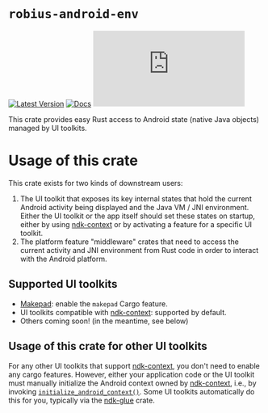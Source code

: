 # `robius-android-env`

[![Latest Version](https://img.shields.io/crates/v/robius-android-env.svg)](https://crates.io/crates/robius-android-env)
[![Docs](https://docs.rs/robius-android-env/badge.svg)](https://docs.rs/robius-android-env/latest/robius_android_env/)
[![Project Robius Matrix Chat](https://img.shields.io/matrix/robius-general%3Amatrix.org?server_fqdn=matrix.org&style=flat&logo=matrix&label=Project%20Robius%20Matrix%20Chat&color=B7410E)](https://matrix.to/#/#robius:matrix.org)

This crate provides easy Rust access to Android state (native Java objects) managed by UI toolkits.

# Usage of this crate
This crate exists for two kinds of downstream users:
1. The UI toolkit that exposes its key internal states that hold
   the current Android activity being displayed and the Java VM / JNI environment.
   Either the UI toolkit or the app itself should set these states on startup,
   either by using [ndk-context] or by activating a feature for a specific UI toolkit.
2. The platform feature "middleware" crates that need to access the current activity
   and JNI environment from Rust code in order to interact with the Android platform.

## Supported UI toolkits
* [Makepad]: enable the `makepad` Cargo feature.
* UI toolkits compatible with [ndk-context]: supported by default.
* Others coming soon! (in the meantime, see below)

## Usage of this crate for other UI toolkits
For any other UI toolkits that support [ndk-context], you don't need to enable any cargo features.
However, either your application code or the UI toolkit must manually initialize the Android context
owned by [ndk-context], i.e., by invoking [`initialize_android_context()`](https://docs.rs/ndk-context/latest/ndk_context/fn.initialize_android_context.html).
Some UI toolkits automatically do this for you, typically via the [ndk-glue] crate.

[Makepad]: https://github.com/makepad/makepad/
[ndk-context]: https://docs.rs/ndk-context/latest/ndk_context/
[ndk-glue]: https://crates.io/crates/ndk-glue
